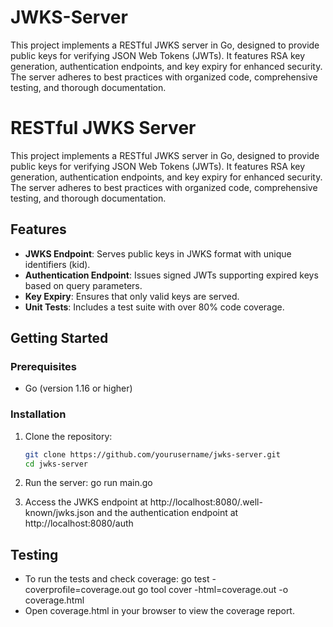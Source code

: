 # JWKS-Server
This project implements a RESTful JWKS server in Go, designed to provide public keys for verifying JSON Web Tokens (JWTs). It features RSA key generation, authentication endpoints, and key expiry for enhanced security. The server adheres to best practices with organized code, comprehensive testing, and thorough documentation.

# RESTful JWKS Server

This project implements a RESTful JWKS server in Go, designed to provide public keys for verifying JSON Web Tokens (JWTs). It features RSA key generation, authentication endpoints, and key expiry for enhanced security. The server adheres to best practices with organized code, comprehensive testing, and thorough documentation.

## Features

- **JWKS Endpoint**: Serves public keys in JWKS format with unique identifiers (kid).
- **Authentication Endpoint**: Issues signed JWTs supporting expired keys based on query parameters.
- **Key Expiry**: Ensures that only valid keys are served.
- **Unit Tests**: Includes a test suite with over 80% code coverage.

## Getting Started

### Prerequisites

- Go (version 1.16 or higher)

### Installation

1. Clone the repository:
   ```bash
   git clone https://github.com/yourusername/jwks-server.git
   cd jwks-server

2. Run the server:
  go run main.go

3. Access the JWKS endpoint at http://localhost:8080/.well-known/jwks.json and the authentication endpoint at http://localhost:8080/auth

## Testing

- To run the tests and check coverage:
  go test -coverprofile=coverage.out
  go tool cover -html=coverage.out -o coverage.html
- Open coverage.html in your browser to view the coverage report.
